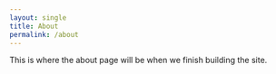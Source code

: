 ```yaml
---
layout: single
title: About
permalink: /about
---
```


This is where the about page will be when we finish building the site.
